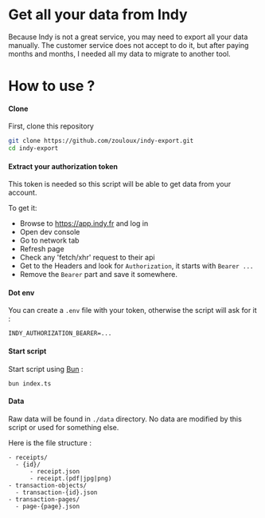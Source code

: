 # Get all your data from Indy

Because Indy is not a great service, you may need to export all your data manually.
The customer service does not accept to do it, but after paying months and months, I needed all my data to migrate to another tool.

# How to use ?

#### Clone

First, clone this repository
```bash
git clone https://github.com/zouloux/indy-export.git
cd indy-export
```

#### Extract your authorization token
This token is needed so this script will be able to get data from your account.

To get it:
- Browse to https://app.indy.fr and log in
- Open dev console
- Go to network tab
- Refresh page
- Check any 'fetch/xhr' request to their api
- Get to the Headers and look for `Authorization`, it starts with `Bearer ...`
- Remove the `Bearer` part and save it somewhere.

#### Dot env

You can create a `.env` file with your token, otherwise the script will ask for it :
```dotenv
INDY_AUTHORIZATION_BEARER=...
```

#### Start script

Start script using [Bun](https://bun.sh/) :
```shell
bun index.ts
```

#### Data

Raw data will be found in `./data` directory. No data are modified by this script or used for something else.

Here is the file structure :
```
- receipts/
  - {id}/
	  - receipt.json
	  - receipt.(pdf|jpg|png)
- transaction-objects/
  - transaction-{id}.json 
- transaction-pages/
  - page-{page}.json
```


